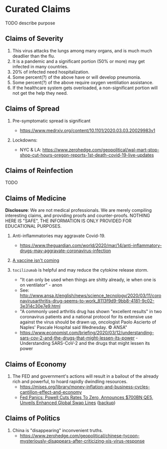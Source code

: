 # Curated Claims

TODO describe purpose

## Claims of Severity

1. This virus attacks the lungs among many organs, and is much much deadlier than the flu.
1. It is a pandemic and a significant portion (50% or more) may get infected in many countries.
1. 20% of infected need hospitalization.
1. Some percent(?) of the above have or will develop pneumonia.
1. Some percent(?) of the above require oxygen ventiliation assistance.
1. If the healthcare system gets overloaded, a non-significant portion will not get the help they need.

## Claims of Spread

1. Pre-symptomatic spread is significant
   * https://www.medrxiv.org/content/10.1101/2020.03.03.20029983v1

1. Lockdowns:
   * NYC & LA: https://www.zerohedge.com/geopolitical/wal-mart-stop-shop-cut-hours-oregon-reports-1st-death-covid-19-live-updates

## Claims of Reinfection

TODO

## Claims of Medicine

**Disclosure**: We are not medical professionals. We are merely compiling interesting claims, and providing proofs and counter-proofs. NOTHING HERE IS "SAFE", THE INFORMATION IS ONLY PROVIDED FOR EDUCATIONAL PURPOSES.

1. Anti-inflammatories may aggravate Covid-19.
   * https://www.theguardian.com/world/2020/mar/14/anti-inflammatory-drugs-may-aggravate-coronavirus-infection

1. [A vaccine isn't coming](/claims/reinfection/README.md)

1. `tocilizumab` is helpful and may reduce the cytokine release storm.
   * "It can only be used when things are shitty already, ie when one is on ventilator" - anon
   * See: http://www.ansa.it/english/news/science_tecnology/2020/03/11/coronavirusarthritis-drug-seems-to-work_8113f9d9-9bb8-4181-9c02-3e314c30e7e9.html
   * "A commonly used arthritis drug has shown "excellent results" in two coronavirus patients and a national protocol for its extensive use against the virus should be drawn up, oncologist Paolo Ascierto of Naples' Pascale Hospital said Wednesday. © ANSA"
   * https://www.economist.com/briefing/2020/03/12/understanding-sars-cov-2-and-the-drugs-that-might-lessen-its-power - Understanding SARS-CoV-2 and the drugs that might lessen its power


## Claims of Economy

1. The FED and government's actions will result in a bailout of the already rich and powerful, to hoard rapidly dwindling resources.
   * https://mises.org/library/money-inflation-and-business-cycles-cantillon-effect-and-economy
   * [Fed Panics: Powell Cuts Rates To Zero, Announces $700BN QE5, Unveils Enhanced Global Swap Lines](https://www.zerohedge.com/markets/fed-panics-powell-cuts-rates-zero-announces-700bn-qe5-unveils-enhanced-global-swap-lines) ([backup](/resources/sites/zerohedge_2020_03_15_fed_panics.pdf))


## Claims of Politics

1. China is "disappearing" inconvenient truths.
   * https://www.zerohedge.com/geopolitical/chinese-tycoon-mysteriously-disappears-after-criticizing-xis-virus-response
